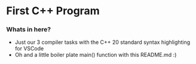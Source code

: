 # First C++ Program

### Whats in here?

- Just our 3 compiler tasks with the C++ 20 standard syntax highlighting for VSCode
- Oh and a little boiler plate main() function with this README.md :\)